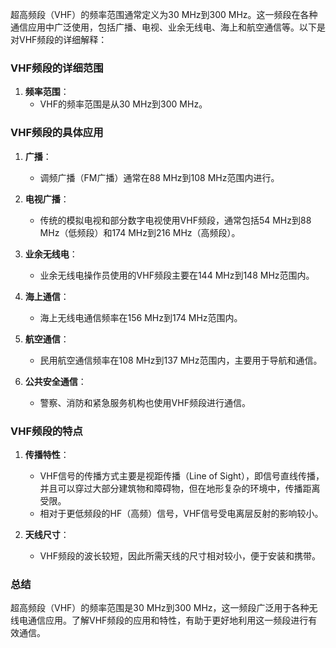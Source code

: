 超高频段（VHF）的频率范围通常定义为30 MHz到300 MHz。这一频段在各种通信应用中广泛使用，包括广播、电视、业余无线电、海上和航空通信等。以下是对VHF频段的详细解释：

### VHF频段的详细范围

1. **频率范围**：
   - VHF的频率范围是从30 MHz到300 MHz。

### VHF频段的具体应用

1. **广播**：
   - 调频广播（FM广播）通常在88 MHz到108 MHz范围内进行。

2. **电视广播**：
   - 传统的模拟电视和部分数字电视使用VHF频段，通常包括54 MHz到88 MHz（低频段）和174 MHz到216 MHz（高频段）。

3. **业余无线电**：
   - 业余无线电操作员使用的VHF频段主要在144 MHz到148 MHz范围内。

4. **海上通信**：
   - 海上无线电通信频率在156 MHz到174 MHz范围内。

5. **航空通信**：
   - 民用航空通信频率在108 MHz到137 MHz范围内，主要用于导航和通信。

6. **公共安全通信**：
   - 警察、消防和紧急服务机构也使用VHF频段进行通信。

### VHF频段的特点

1. **传播特性**：
   - VHF信号的传播方式主要是视距传播（Line of Sight），即信号直线传播，并且可以穿过大部分建筑物和障碍物，但在地形复杂的环境中，传播距离受限。
   - 相对于更低频段的HF（高频）信号，VHF信号受电离层反射的影响较小。

2. **天线尺寸**：
   - VHF频段的波长较短，因此所需天线的尺寸相对较小，便于安装和携带。

### 总结

超高频段（VHF）的频率范围是30 MHz到300 MHz，这一频段广泛用于各种无线电通信应用。了解VHF频段的应用和特性，有助于更好地利用这一频段进行有效通信。